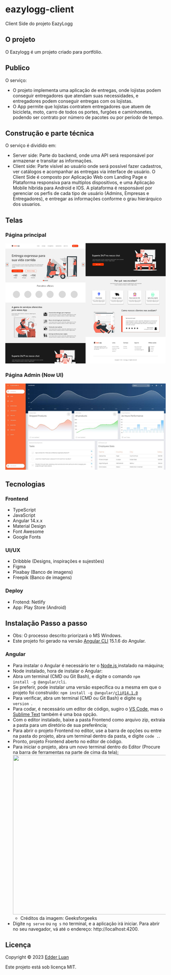 # eazylogg-client
Client Side do projeto EazyLogg

## O projeto
O Eazylogg é um projeto criado para portfólio.


## Publico
O serviço:

  * O projeto implementa uma aplicação de entregas, onde lojistas podem conseguir entregadores que atendam suas necessidades, e entregadores podem conseguir entregas com os lojistas.
  * O App permite que lojistas contratem entregadores que atuem de bicicleta, moto, carro de todos os portes, furgões e caminhonetes, podendo ser contrato por número de pacotes ou por período de tempo.


## Construção e parte técnica
O serviço é dividido em:

  * Server side: Parte do backend, onde uma API será responsável por armazenar e transitar as informações.
  * Client side: Parte visível ao usuário onde será possível fazer cadastros, ver catálogos e acompanhar as entregas via interface de usuário. O Client Side é composto por Aplicação Web com Landing Page e Plataforma responsiva para multiplos dispositivos, e uma Aplicação Mobile híbrida para Android e IOS. A plataforma é responsável por gerenciar os perfis de cada tipo de usuário (Admins, Empresas e Entregadores), e entregar as informações conforme o grau hierárquico dos usuarios.


## Telas

### Página principal
<img src="https://github.com/edderluanps/eazylogg-client/blob/e48192e2c861a0c419ced404f5733602b32eaac2/assets/page.png" styles="height: 120%; width: 120%;">

### Página Admin (Now UI)
<img src="https://github.com/edderluanps/eazylogg-client/blob/e48192e2c861a0c419ced404f5733602b32eaac2/assets/now-ui.jpg">


## Tecnologias

### Frontend

  * TypeScript
  * JavaScript
  * Angular 14.x.x
  * Material Design
  * Font Awesome
  * Google Fonts

### UI/UX

  * Dribbble (Designs, inspirações e sujestões)
  * Figma
  * Pixabay (Banco de imagens)
  * Freepik (Banco de imagens)

### Deploy
  
  * Frotend: Netlify
  * App: Play Store (Android)


## Instalação Passo a passo

* Obs: O processo descrito priorizará o MS Windows.
* Este projeto foi gerado na versão [Angular CLI](https://github.com/angular/angular-cli) 15.1.6 do Angular.

### Angular
* Para instalar o Angular é necessário ter o <a href="https://nodejs.org/en/download/" target="_blank" rel="noopener noreferrer">  Node.js </a> instalado na máquina;
* Node instalado, hora de instalar o Angular:
* Abra um terminal (CMD ou Git Bash), e digite o comando <code>npm install -g @angular/cli</code>.
* Se preferir, pode instalar uma versão específica ou a mesma em que o projeto foi construido: <code>npm install -g @angular/cli@14.1.0</code>
* Para verificar, abra um terminal (CMD ou Git Bash) e digite <code>ng version </code>.
* Para codar, é necessário um editor de código, sugiro o <a href="https://code.visualstudio.com/download" target="_blank" rel="noopener noreferrer">VS Code</a>, mas o <a href="https://www.sublimetext.com/3" target="_blank" rel="noopener noreferrer">Sublime Text</a> também é uma boa opção.
* Com o editor instalado, baixe a pasta Frontend como arquivo zip, extraia a pasta para um diretório de sua preferência;
* Para abrir o projeto Frontend no editor, use a barra de opções ou entre na pasta do projeto, abra um terminal dentro da pasta, e digite <code>code .</code>.
* Pronto, projeto Frontend aberto no editor de código.
* Para iniciar o projeto, abra um novo terminal dentro do Editor (Procure na barra de ferramentas na parte de cima da tela);
  <img src="https://media.geeksforgeeks.org/wp-content/uploads/20220929190345/creatingfileusingterminalvscode2.png" style="height:500px; width: 1000px">
  * Créditos da imagem: Geeksforgeeks
* Digite <code>ng serve</code> ou <code>ng s</code> no terminal, e a aplicação irá iniciar. Para abrir no seu navegador, vá até o endereço: http://localhost:4200.


## Licença

Copyright © 2023 <a href="https://github.com/edderluanps">Edder Luan</a>

Este projeto está sob licença MIT.
